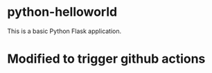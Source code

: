 # python-helloworld

This is a basic Python Flask application.

# Modified to trigger github actions
